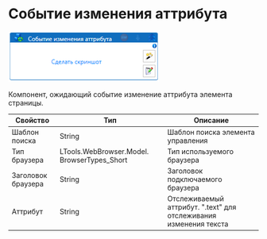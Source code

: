 # Событие изменения аттрибута

![](<../../../../.gitbook/assets/image (200).png>)



Компонент, ожидающий событие изменение аттрибута элемента страницы.

| Свойство           | Тип                                          | Описание                                                          |
| ------------------ | -------------------------------------------- | ----------------------------------------------------------------- |
| Шаблон поиска      | String                                       | Шаблон поиска элемента управления                                 |
| Тип браузера       | LTools.WebBrowser.Model. BrowserTypes\_Short | Тип используемого браузера                                        |
| Заголовок браузера | String                                       | Заголовок подключаемого браузера                                  |
| Аттрибут           | String                                       | Отслеживаемый аттрибут. ".text" для отслеживания изменения текста |

